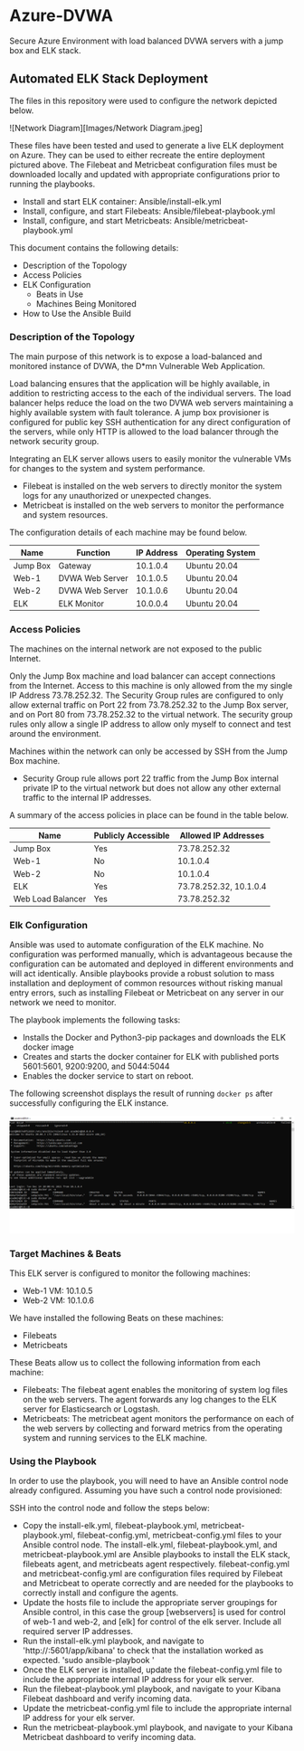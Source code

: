 # Azure-DVWA
Secure Azure Environment with load balanced DVWA servers with a jump box and ELK stack.

## Automated ELK Stack Deployment

The files in this repository were used to configure the network depicted below.

![Network Diagram][Images/Network Diagram.jpeg]

These files have been tested and used to generate a live ELK deployment on Azure. They can be used to either recreate the entire deployment pictured above. The Filebeat and Metricbeat configuration files must be downloaded locally and updated with appropriate configurations prior to running the playbooks.

  - Install and start ELK container: Ansible/install-elk.yml
  - Install, configure, and start Filebeats: Ansible/filebeat-playbook.yml
  - Install, configure, and start Metricbeats: Ansible/metricbeat-playbook.yml


This document contains the following details:
- Description of the Topology
- Access Policies
- ELK Configuration
  - Beats in Use
  - Machines Being Monitored
- How to Use the Ansible Build


### Description of the Topology

The main purpose of this network is to expose a load-balanced and monitored instance of DVWA, the D*mn Vulnerable Web Application.

Load balancing ensures that the application will be highly available, in addition to restricting access to the each of the individual servers. The load balancer helps reduce the load on the two DVWA web servers maintaining a highly available system with fault tolerance. A jump box provisioner is configured for public key SSH authentication for any direct configuration of the servers, while only HTTP is allowed to the load balancer through the network security group. 

Integrating an ELK server allows users to easily monitor the vulnerable VMs for changes to the system and system performance.
- Filebeat is installed on the web servers to directly monitor the system logs for any unauthorized or unexpected changes.
- Metricbeat is installed on the web servers to monitor the performance and system resources. 

The configuration details of each machine may be found below.

| Name     | Function        | IP Address | Operating System |
|----------|-----------------|------------|------------------|
| Jump Box | Gateway         | 10.1.0.4   | Ubuntu 20.04     |
| Web-1    | DVWA Web Server | 10.1.0.5   | Ubuntu 20.04     |
| Web-2    | DVWA Web Server | 10.1.0.6   | Ubuntu 20.04     |
| ELK      | ELK Monitor     | 10.0.0.4   | Ubuntu 20.04     |

### Access Policies

The machines on the internal network are not exposed to the public Internet. 

Only the Jump Box machine and load balancer can accept connections from the Internet. Access to this machine is only allowed from the my single IP Address 73.78.252.32. The Security Group rules are configured to only allow external traffic on Port 22 from 73.78.252.32 to the Jump Box server, and on Port 80 from 73.78.252.32 to the virtual network. The security group rules only allow a single IP address to allow only myself to connect and test around the environment.

Machines within the network can only be accessed by SSH from the Jump Box machine.
- Security Group rule allows port 22 traffic from the Jump Box internal private IP to the virtual network but does not allow any other external traffic to the internal IP addresses.

A summary of the access policies in place can be found in the table below.

| Name              | Publicly Accessible | Allowed IP Addresses   |
|-------------------|---------------------|------------------------|
| Jump Box          | Yes                 | 73.78.252.32           |
| Web-1             | No                  | 10.1.0.4               |
| Web-2             | No                  | 10.1.0.4               |
| ELK               | Yes                 | 73.78.252.32, 10.1.0.4 |
| Web Load Balancer | Yes                 | 73.78.252.32           |

### Elk Configuration

Ansible was used to automate configuration of the ELK machine. No configuration was performed manually, which is advantageous because the configuration can be automated and deployed in different environments and will act identically. Ansible playbooks provide a robust solution to mass installation and deployment of common resources without risking manual entry errors, such as installing Filebeat or Metricbeat on any server in our network we need to monitor.

The playbook implements the following tasks:
- Installs the Docker and Python3-pip packages and downloads the ELK docker image
- Creates and starts the docker container for ELK with published ports 5601:5601, 9200:9200, and 5044:5044
- Enables the docker service to start on reboot.

The following screenshot displays the result of running `docker ps` after successfully configuring the ELK instance.

![ELK Docker Container](Images/ELK_container.png)

### Target Machines & Beats
This ELK server is configured to monitor the following machines:
- Web-1 VM: 10.1.0.5
- Web-2 VM: 10.1.0.6

We have installed the following Beats on these machines:
- Filebeats
- Metricbeats

These Beats allow us to collect the following information from each machine:
- Filebeats: The filebeat agent enables the monitoring of system log files on the web servers. The agent forwards any log changes to the ELK server for Elasticsearch or Logstash.
- Metricbeats: The metricbeat agent monitors the performance on each of the web servers by collecting and forward metrics from the operating system and running services to the ELK machine.

### Using the Playbook
In order to use the playbook, you will need to have an Ansible control node already configured. Assuming you have such a control node provisioned: 

SSH into the control node and follow the steps below:
- Copy the install-elk.yml, filebeat-playbook.yml, metricbeat-playbook.yml, filebeat-config.yml, metricbeat-config.yml files to your Ansible control node. The install-elk.yml, filebeat-playbook.yml, and metricbeat-playbook.yml are Ansible playbooks to install the ELK stack, filebeats agent, and metricbeats agent respectively. filebeat-config.yml and metricbeat-config.yml are configuration files required by Filebeat and Metricbeat to operate correctly and are needed for the playbooks to correctly install and configure the agents.
- Update the hosts file to include the appropriate server groupings for Ansible control, in this case the group [webservers]  is used for control of web-1 and web-2, and [elk] for control of the elk server. Include all required server IP addresses.
- Run the install-elk.yml playbook, and navigate to 'http://<ELK Server External IP>:5601/app/kibana' to check that the installation worked as expected.
	'sudo ansible-playbook '
- Once the ELK server is installed, update the filebeat-config.yml file to include the appropriate internal IP address for your elk server. 
- Run the filebeat-playbook.yml playbook, and navigate to your Kibana Filebeat dashboard and verify incoming data.
- Update the metricbeat-config.yml file to include the appropriate internal IP address for your elk server.
- Run the metricbeat-playbook.yml playbook, and navigate to your Kibana Metricbeat dashboard to verify incoming data.
